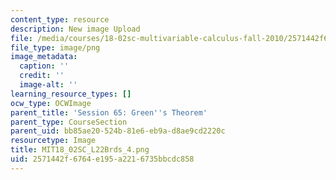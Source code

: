 ```yaml
---
content_type: resource
description: New image Upload
file: /media/courses/18-02sc-multivariable-calculus-fall-2010/2571442f6764e195a2216735bbcdc858_MIT18_02SC_L22Brds_4.png
file_type: image/png
image_metadata:
  caption: ''
  credit: ''
  image-alt: ''
learning_resource_types: []
ocw_type: OCWImage
parent_title: 'Session 65: Green''s Theorem'
parent_type: CourseSection
parent_uid: bb85ae20-524b-81e6-eb9a-d8ae9cd2220c
resourcetype: Image
title: MIT18_02SC_L22Brds_4.png
uid: 2571442f-6764-e195-a221-6735bbcdc858
---
```

